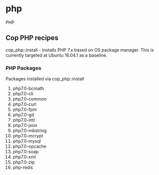 # php
PHP

## Cop PHP recipes

cop_php::install - Installs PHP 7.x based on OS package manager. This is currently targeted at Ubuntu 16.04.1 as a baseline.

### PHP Packages

Packages installed via cop_php::install

1. php7.0-bcmath
1. php7.0-cli
1. php7.0-common
1. php7.0-curl
1. php7.0-fpm
1. php7.0-gd
1. php7.0-intl
1. php7.0-json
1. php7.0-mbstring
1. php7.0-mcrypt
1. php7.0-mysql
1. php7.0-opcache
1. php7.0-soap
1. php7.0-xml
1. php7.0-zip
1. php-redis